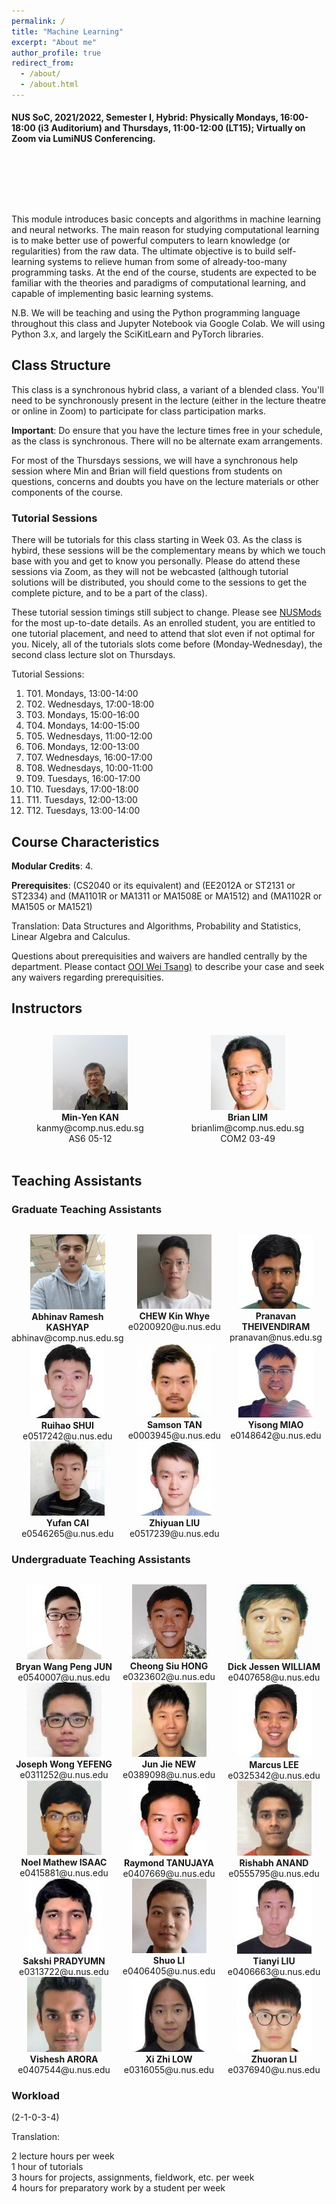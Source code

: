 ```yaml
---
permalink: /
title: "Machine Learning"
excerpt: "About me"
author_profile: true
redirect_from:
  - /about/
  - /about.html
---
```


#### NUS SoC, 2021/2022, Semester I, Hybrid: Physically Mondays, 16:00-18:00 (i3 Auditorium) and Thursdays, 11:00-12:00 (LT15); Virtually on Zoom via LumiNUS Conferencing.
<!-- #### NUS SoC, 2021/2022, Semester I, Time and Venue: fully online via Zoom and YouTube. Officially from LumiNUS: Mondays, 16:00-18:00 and Thursdays, 11:00-12:00. -->

<P>&nbsp;
</P>
<P>&nbsp;
</P>
<P>&nbsp;
</P>

This module introduces basic concepts and algorithms in machine learning and neural networks. The main reason for studying computational learning is to make better use of powerful computers to learn knowledge (or regularities) from the raw data. The ultimate objective is to build self-learning systems to relieve human from some of already-too-many programming tasks. At the end of the course, students are expected to be familiar with the theories and paradigms of computational learning, and capable of implementing basic learning systems.

N.B. We will be teaching and using the Python programming language throughout this class and Jupyter Notebook via Google Colab. We will using Python 3.x, and largely the SciKitLearn and PyTorch libraries.

## Class Structure

This class is a synchronous hybrid class, a variant of a blended class. You'll need to be synchronously present in the lecture (either in the lecture theatre or online in Zoom) to participate for class participation marks. 

**Important**: Do ensure that you have the lecture times free in your schedule, as the class is synchronous.  There will no be alternate exam arrangements.

For most of the Thursdays sessions, we will have a synchronous help session where Min and Brian will field questions from students on questions, concerns and doubts you have on the lecture materials or other components of the course.

### Tutorial Sessions

There will be tutorials for this class starting in Week 03. As the class is hybird, these sessions will be the complementary means by which we touch base with you and get to know you personally. Please do attend these sessions via Zoom, as they will not be webcasted (although tutorial solutions will be distributed, you should come to the sessions to get the complete picture, and to be a part of the class).

These tutorial session timings still subject to change. Please see <a href="https://nusmods.com/modules/CS3244/machine-learning">NUSMods</a> for the most up-to-date details. As an enrolled student, you are entitled to one tutorial placement, and need to attend that slot even if not optimal for you. Nicely, all of the tutorials slots come before (Monday-Wednesday), the second class lecture slot on Thursdays.

Tutorial Sessions:

1. T01. Mondays, 13:00-14:00
2. T02. Wednesdays, 17:00-18:00
3. T03. Mondays, 15:00-16:00
4. T04. Mondays, 14:00-15:00
5. T05. Wednesdays, 11:00-12:00
6. T06. Mondays, 12:00-13:00
7. T07. Wednesdays, 16:00-17:00
8. T08. Wednesdays, 10:00-11:00
9. T09. Tuesdays, 16:00-17:00
10. T10. Tuesdays, 17:00-18:00
11. T11. Tuesdays, 12:00-13:00
12. T12. Tuesdays, 13:00-14:00

## Course Characteristics

**Modular Credits**: 4.

**Prerequisites**: (CS2040 or its equivalent) and (EE2012A or ST2131 or ST2334) and (MA1101R or MA1311 or MA1508E or MA1512) and (MA1102R or MA1505 or MA1521)

Translation:
Data Structures and Algorithms, Probability and Statistics, Linear Algebra and Calculus.

Questions about prerequisities and waivers are handled centrally by the department. Please contact [OOI Wei Tsang)](mailto:ooiwt@comp.nus.edu.sg) to describe your case and seek any waivers regarding prerequisities.

## Instructors

<div style="text-align:center; display:grid; grid-template-columns: 1fr 1fr auto; margin-top:30px;">

<div class="tutor__profile">
  <img src="images/AY21-22/kanmy.jpg"/>
  <div>
    <strong>Min-Yen KAN</strong><br/>
    <a href="mailto:kanmy@comp.nus.edu.sg" style="text-decoration:none"><i class="fas fa-envelope"></i> kanmy@comp.nus.edu.sg</a><br/>
    <i class="fas fa-building"></i> AS6 05-12<br/><br/>
  </div>
</div>

<div class="tutor__profile">
  <!-- Ensure image is of appropriate square size 120px x 120px, and less than 10KB ideally -->
  <img src="images/AY21-22/BrianLim.jpg"/><BR/>
  <div>
    <strong>Brian LIM</strong><BR/>
    <a href="mailto:brianlim@comp.nus.edu.sg" style="text-decoration:none"><i class="fas fa-envelope"></i> brianlim@comp.nus.edu.sg</a><br/>
    <i class="fas fa-building"></i> COM2 03-49<br/><br/>
  </div>
</div>    

</div>

## Teaching Assistants

<!-- Copy above tile from instructor -->

### Graduate Teaching Assistants

<div style="text-align:center; display:grid; grid-template-columns: 1fr 1fr 1fr; margin-top:30px;">

<div class="tutor__profile">
  <!-- Ensure image is of appropriate square size 120px x 120px, and less than 10KB ideally -->
  <img src="images/AY21-22/AbhinavRameshKashyap.png"/><BR/>
  <strong>Abhinav Ramesh KASHYAP</strong>
  <BR/>
  <A HREF="mailto:abhinav@comp.nus.edu.sg" style="text-decoration:none"><i class="fas fa-envelope"></i> abhinav@comp.nus.edu.sg</A><BR/>
</div>

<div class="tutor__profile">
  <!-- Ensure image is of appropriate square size 120px x 120px, and less than 10KB ideally -->
  <img src="images/AY21-22/ChewKinWhye.jpg"/><BR/>
  <strong>CHEW Kin Whye</strong>
  <BR/>
  <A HREF="mailto:e0200920@u.nus.edu" style="text-decoration:none"><i class="fas fa-envelope"></i> e0200920@u.nus.edu</A><BR/>
</div>

<div class="tutor__profile">
  <!-- Ensure image is of appropriate square size 120px x 120px, and less than 10KB ideally -->
  <img src="images/AY21-22/PranavanTheivendiram.jpg"/><BR/>
  <strong>Pranavan THEIVENDIRAM</strong>
  <BR/>
  <A HREF="mailto:pranavan@nus.edu.sg" style="text-decoration:none"><i class="fas fa-envelope"></i> pranavan@nus.edu.sg</A><BR/>
</div>

<div class="tutor__profile">
  <!-- Ensure image is of appropriate square size 120px x 120px, and less than 10KB ideally -->
  <img src="images/AY21-22/RuihaoShui.jpg"/><BR/>
  <strong>Ruihao SHUI</strong>
  <BR/>
  <A HREF="mailto:e0517242@u.nus.edu" style="text-decoration:none"><i class="fas fa-envelope"></i> e0517242@u.nus.edu</A><BR/>
</div>

<div class="tutor__profile">
  <!-- Ensure image is of appropriate square size 120px x 120px, and less than 10KB ideally -->
  <img src="images/AY21-22/SamsonTan.jpg"/><BR/>
  <strong>Samson TAN</strong>
  <BR/>
  <A HREF="mailto:e0003945@u.nus.edu" style="text-decoration:none"><i class="fas fa-envelope"></i> e0003945@u.nus.edu</A><BR/>
</div>

<div class="tutor__profile">
  <!-- Ensure image is of appropriate square size 120px x 120px, and less than 10KB ideally -->
  <img src="images/AY21-22/YisongMiao.jpg"/><BR/>
  <strong>Yisong MIAO</strong>
  <BR/>
  <A HREF="mailto:e0148642@u.nus.edu" style="text-decoration:none"><i class="fas fa-envelope"></i> e0148642@u.nus.edu</A><BR/>
</div>

<div class="tutor__profile">
  <!-- Ensure image is of appropriate square size 120px x 120px, and less than 10KB ideally -->
  <img src="images/AY21-22/YufanCai.jpg"/><BR/>
  <strong>Yufan CAI</strong>
  <BR/>
  <A HREF="mailto:e0546265@u.nus.edu" style="text-decoration:none"><i class="fas fa-envelope"></i> e0546265@u.nus.edu</A><BR/>
</div>

<div class="tutor__profile">
  <!-- Ensure image is of appropriate square size 120px x 120px, and less than 10KB ideally -->
  <img src="images/AY21-22/ZhiyuanLiu.jpg"/><BR/>
  <strong>Zhiyuan LIU</strong>
  <BR/>
  <A HREF="mailto:e0517239@u.nus.edu" style="text-decoration:none"><i class="fas fa-envelope"></i> e0517239@u.nus.edu</A><BR/>
</div>

</div>

### Undergraduate Teaching Assistants

<div style="text-align:center; display:grid; grid-template-columns: 1fr 1fr 1fr; margin-top:30px;">

<div class="tutor__profile">
  <!-- Ensure image is of appropriate square size 120px x 120px, and less than 10KB ideally -->
  <img src="images/AY21-22/BryanWangPengJun.jpg"/><BR/>
  <strong>Bryan Wang Peng JUN</strong>
  <BR/>
  <A HREF="mailto:e0540007@u.nus.edu" style="text-decoration:none"><i class="fas fa-envelope"></i> e0540007@u.nus.edu</A><BR/>
</div>

<div class="tutor__profile">
  <!-- Ensure image is of appropriate square size 120px x 120px, and less than 10KB ideally -->
  <img src="images/AY21-22/CheongSiuHong.jpg"/><BR/>
  <strong>Cheong Siu HONG</strong>
  <BR/>
  <A HREF="mailto:e0323602@u.nus.edu" style="text-decoration:none"><i class="fas fa-envelope"></i> e0323602@u.nus.edu</A><BR/>
</div>

<div class="tutor__profile">
  <!-- Ensure image is of appropriate square size 120px x 120px, and less than 10KB ideally -->
  <img src="images/AY21-22/DickJessenWilliam.jpg"/><BR/>
  <strong>Dick Jessen WILLIAM</strong>
  <BR/>
  <A HREF="mailto:e0407658@u.nus.edu" style="text-decoration:none"><i class="fas fa-envelope"></i> e0407658@u.nus.edu</A><BR/>
</div>

<div class="tutor__profile">
  <!-- Ensure image is of appropriate square size 120px x 120px, and less than 10KB ideally -->
  <img src="images/AY21-22/JosephWongYefeng.jpg"/><BR/>
  <strong>Joseph Wong YEFENG</strong>
  <BR/>
  <A HREF="mailto:e0311252@u.nus.edu" style="text-decoration:none"><i class="fas fa-envelope"></i> e0311252@u.nus.edu</A><BR/>
</div>

<div class="tutor__profile">
  <!-- Ensure image is of appropriate square size 120px x 120px, and less than 10KB ideally -->
  <img src="images/AY21-22/JunJieNew.jpg"/><BR/>
  <strong>Jun Jie NEW</strong>
  <BR/>
  <A HREF="mailto:e0389098@u.nus.edu" style="text-decoration:none"><i class="fas fa-envelope"></i> e0389098@u.nus.edu</A><BR/>
</div>

<div class="tutor__profile">
  <!-- Ensure image is of appropriate square size 120px x 120px, and less than 10KB ideally -->
  <img src="images/AY21-22/MarcusLee.jpg"/><BR/>
  <strong>Marcus LEE</strong>
  <BR/>
  <A HREF="mailto:e0325342@u.nus.edu" style="text-decoration:none"><i class="fas fa-envelope"></i> e0325342@u.nus.edu</A><BR/>
</div>

<div class="tutor__profile">
  <!-- Ensure image is of appropriate square size 120px x 120px, and less than 10KB ideally -->
  <img src="images/AY21-22/NoelMathewIsaac.jpg"/><BR/>
  <strong>Noel Mathew ISAAC</strong>
  <BR/>
  <A HREF="mailto:e0415881@u.nus.edu" style="text-decoration:none"><i class="fas fa-envelope"></i> e0415881@u.nus.edu</A><BR/>
</div>

<div class="tutor__profile">
  <!-- Ensure image is of appropriate square size 120px x 120px, and less than 10KB ideally -->
  <img src="images/AY21-22/RaymondTanujaya.jpg"/><BR/>
  <strong>Raymond TANUJAYA</strong>
  <BR/>
  <A HREF="mailto:e0407669@u.nus.edu" style="text-decoration:none"><i class="fas fa-envelope"></i> e0407669@u.nus.edu</A><BR/>
</div>

<div class="tutor__profile">
  <!-- Ensure image is of appropriate square size 120px x 120px, and less than 10KB ideally -->
  <img src="images/AY21-22/RishabhAnand.jpg"/><BR/>
  <strong>Rishabh ANAND</strong>
  <BR/>
  <A HREF="mailto:e0555795@u.nus.edu" style="text-decoration:none"><i class="fas fa-envelope"></i> e0555795@u.nus.edu</A><BR/>
</div>

<div class="tutor__profile">
  <!-- Ensure image is of appropriate square size 120px x 120px, and less than 10KB ideally -->
  <img src="images/AY21-22/SakshiPradyumn.jpg"/><BR/>
  <strong>Sakshi PRADYUMN</strong>
  <BR/>
  <A HREF="mailto:e0313722@u.nus.edu" style="text-decoration:none"><i class="fas fa-envelope"></i> e0313722@u.nus.edu</A><BR/>
</div>

<div class="tutor__profile">
  <!-- Ensure image is of appropriate square size 120px x 120px, and less than 10KB ideally -->
  <img src="images/AY21-22/ShuoLi.jpg"/><BR/>
  <strong>Shuo LI</strong>
  <BR/>
  <A HREF="mailto:e0406405@u.nus.edu" style="text-decoration:none"><i class="fas fa-envelope"></i> e0406405@u.nus.edu</A><BR/>
</div>

<div class="tutor__profile">
  <!-- Ensure image is of appropriate square size 120px x 120px, and less than 10KB ideally -->
  <img src="images/AY21-22/TianyiLiu.jpg"/><BR/>
  <strong>Tianyi LIU</strong>
  <BR/>
  <A HREF="mailto:e0406663@u.nus.edu" style="text-decoration:none"><i class="fas fa-envelope"></i> e0406663@u.nus.edu</A><BR/>
</div>

<div class="tutor__profile">
  <!-- Ensure image is of appropriate square size 120px x 120px, and less than 10KB ideally -->
  <img src="images/AY21-22/VisheshArora.jpg"/><BR/>
  <strong>Vishesh ARORA</strong>
  <BR/>
  <A HREF="mailto:e0407544@u.nus.edu" style="text-decoration:none"><i class="fas fa-envelope"></i> e0407544@u.nus.edu</A><BR/>
</div>

<div class="tutor__profile">
  <!-- Ensure image is of appropriate square size 120px x 120px, and less than 10KB ideally -->
  <img src="images/AY21-22/XiZhiLow.jpg"/><BR/>
  <strong>Xi Zhi LOW</strong>
  <BR/>
  <A HREF="mailto:e0316055@u.nus.edu" style="text-decoration:none"><i class="fas fa-envelope"></i> e0316055@u.nus.edu</A><BR/>
</div>

<div class="tutor__profile">
  <!-- Ensure image is of appropriate square size 120px x 120px, and less than 10KB ideally -->
  <img src="images/AY21-22/ZhuoranLi.jpg"/><BR/>
  <strong>Zhuoran LI</strong>
  <BR/>
  <A HREF="mailto:e0376940@u.nus.edu" style="text-decoration:none"><i class="fas fa-envelope"></i> e0376940@u.nus.edu</A><BR/>
</div>

</div>

### Workload

(2-1-0-3-4)

Translation:

2 lecture hours per week<br/>
1 hour of tutorials<br/>
3 hours for projects, assignments, fieldwork, etc. per week<br/>
4 hours for preparatory work by a student per week
